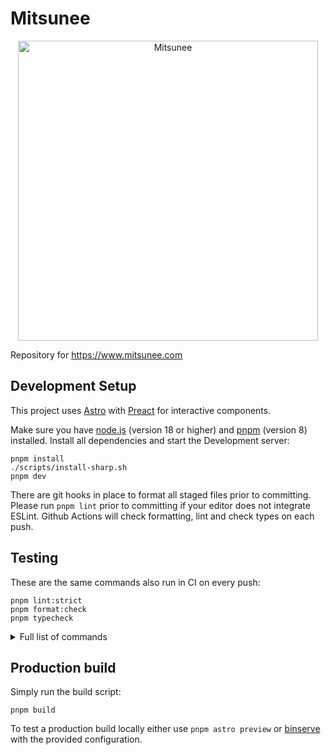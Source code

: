 # Mitsunee

<p align="center">
  <img src="https://github.com/Mitsunee/mitsuwww/raw/main/src/assets/logo.svg" alt="Mitsunee" width="480px">
</p>

Repository for https://www.mitsunee.com

## Development Setup

This project uses [Astro] with [Preact] for interactive components.

Make sure you have [node.js] (version 18 or higher) and [pnpm] (version 8) installed. Install all dependencies and start the Development server:

```shell
pnpm install
./scripts/install-sharp.sh
pnpm dev
```

There are git hooks in place to format all staged files prior to committing. Please run `pnpm lint` prior to committing if your editor does not integrate ESLint. Github Actions will check formatting, lint and check types on each push.

## Testing

These are the same commands also run in CI on every push:

```shell
pnpm lint:strict
pnpm format:check
pnpm typecheck
```

<details>
<summary>Full list of commands</summary>

```shell
pnpm format # formats entire codebase
pnpm format:check # checks formatting on entire codebase
pnpm lint # standard lint check on entire codebase
pnpm lint:fix # standard lint check on entire codebase with autofix enabled
pnpm lint:strict # strict lint check on entire codebase
pnpm dev # start dev server
pnpm typecheck # run typechecks on entire codebase
pnpm build:types # generates content/data collection types
pnpm build # create production build
```

</details>

## Production build

Simply run the build script:

```shell
pnpm build
```

To test a production build locally either use `pnpm astro preview` or [binserve](https://github.com/mufeedvh/binserve) with the provided configuration.

[astro]: https://docs.astro.build/en/getting-started/
[preact]: https://preactjs.com/guide/v10/getting-started
[node.js]: https://nodejs.org/en/
[pnpm]: https://pnpm.io/
